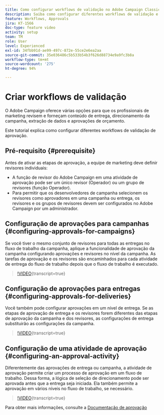 ```yaml
---
title: Como configurar workflows de validação no Adobe Campaign Classic
description: Saiba como configurar diferentes workflows de validação e aprovação.
feature: Workflows, Approvals
jira: KT-1566
doc-type: feature video
activity: setup
team: TM
role: User
level: Experienced
exl-id: 34fbb91d-ae99-497c-872e-55ce2e6ea2aa
source-git-commit: 35e036486c5b533b54b3f626d88734e9a9fc3b8a
workflow-type: tm+mt
source-wordcount: '275'
ht-degree: 94%

---
```



# Criar workflows de validação

O Adobe Campaign oferece várias opções para que os profissionais de marketing revisem e forneçam conteúdo de entrega, direcionamento da campanha, extração de dados e aprovações de orçamento.

Este tutorial explica como configurar diferentes workflows de validação de aprovação.

## Pré-requisito {#prerequisite}

Antes de ativar as etapas de aprovação, a equipe de marketing deve definir revisores individuais:

* A função de revisor do Adobe Campaign em uma atividade de aprovação pode ser um único revisor (Operador) ou um grupo de revisores (função Operador).
* Para permitir que os desenvolvedores de campanha selecionem os revisores como aprovadores em uma campanha ou entrega, os revisores e os grupos de revisores devem ser configurados no Adobe Campaign por um administrador.

## Configuração de aprovações para campanhas  {#configuring-approvals-for-campaigns}

Se você tiver o mesmo conjunto de revisores para todas as entregas no fluxo de trabalho da campanha, aplique a funcionalidade de aprovação da campanha configurando aprovações e revisores no nível da campanha. As tarefas de aprovação e os revisores são encaminhados para cada atividade de entrega do fluxo de trabalho depois que o fluxo de trabalho é executado.

>[!VIDEO](https://video.tv.adobe.com/v/25175?quality=12&learn=on){transcript=true}

## Configuração de aprovações para entregas  {#configuring-approvals-for-deliveries}

Você também pode configurar aprovações em um nível de entrega. Se as etapas de aprovação de entrega e os revisores forem diferentes das etapas de aprovação da campanha e dos revisores, as configurações de entrega substituirão as configurações da campanha.

>[!VIDEO](https://video.tv.adobe.com/v/25176?quality=12&learn=on){transcript=true}

## Configuração de uma atividade de aprovação  {#configuring-an-approval-activity}

Diferentemente das aprovações de entrega ou campanha, a atividade de aprovação permite criar um processo de aprovação em um fluxo de trabalho. Dessa forma, a lógica de seleção de direcionamento pode ser aprovada antes que a entrega seja iniciada. Ela também permite a aprovação em vários níveis no fluxo de trabalho, se necessário.

>[!VIDEO](https://video.tv.adobe.com/v/25174?quality=12&learn=on){transcript=true}

Para obter mais informações, consulte a [Documentação de aprovação](https://experienceleague.adobe.com/docs/campaign-classic/using/automating-with-workflows/flow-control-activities/approval.html?lang=pt-BR)
